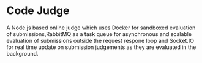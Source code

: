 # Code Judge
A Node.js based online judge which uses Docker for sandboxed evaluation of submissions,RabbitMQ as a task queue for asynchronous and scalable evaluation of submissions outside the request respone loop and Socket.IO for real time update on submission judgements as they are evaluated in the background.
